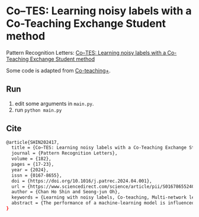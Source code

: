 # Co–TES: Learning noisy labels with a Co-Teaching Exchange Student method

Pattern Recognition Letters: [Co–TES: Learning noisy labels with a Co-Teaching Exchange Student method](https://www.sciencedirect.com/science/article/abs/pii/S0167865524001028)

Some code is adapted from [Co-teaching+](https://github.com/xingruiyu/coteaching_plus/).


## Run
1. edit some arguments in ```main.py```.
2. run ```python main.py```


## Cite
```bash
@article{SHIN202417,
  title = {Co–TES: Learning noisy labels with a Co-Teaching Exchange Student method},
  journal = {Pattern Recognition Letters},
  volume = {182},
  pages = {17-23},
  year = {2024},
  issn = {0167-8655},
  doi = {https://doi.org/10.1016/j.patrec.2024.04.001},
  url = {https://www.sciencedirect.com/science/article/pii/S0167865524001028},
  author = {Chan Ho Shin and Seong-jun Oh},
  keywords = {Learning with noisy labels, Co-teaching, Multi-network learning},
  abstract = {The performance of a machine-learning model is influenced by two main factors: the structure of the model, and the quality of the dataset it processes. As high-quality labeled data in substantial size is often difficult to obtain, there are ongoing efforts to develop machine learning algorithms that are robust with noisy datasets. Among these algorithms, multi-network learning utilizes learning from a noisy dataset by the selection and filtering of samples through multiple learning networks. We propose an improved co-teaching algorithm termed Co-TES that leverages different models with various architectures. Co-TES extracts different features from each iteration of data selection and makes the model more robust with the same quality dataset. Numerical results show that the proposed method can lead to faster performance gains in the early to mid-range.}
}
```
